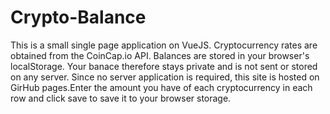# Crypto-Balance

This is a small single page application on VueJS. Cryptocurrency rates are obtained from the CoinCap.io API. Balances are stored in your browser's localStorage. Your banace therefore stays private and is not sent or stored on any server. Since no server application is required, this site is hosted on GirHub pages.Enter the amount you have of each cryptocurrency in each row and click save to save it to your browser storage.
